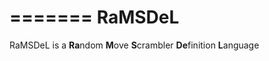 =======
RaMSDeL
=======

RaMSDeL is a <b>Ra</b>ndom <b>M</b>ove <b>S</b>crambler <b>De</b>finition <b>L</b>anguage
